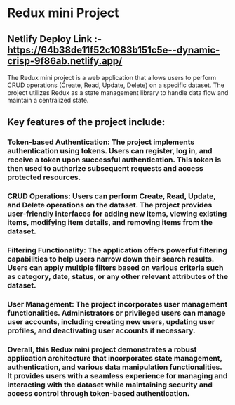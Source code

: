 # Redux mini Project

## Netlify Deploy Link :- https://64b38de11f52c1083b151c5e--dynamic-crisp-9f86ab.netlify.app/

The Redux mini project is a web application that allows users to perform CRUD operations (Create, Read, Update, Delete) on a specific dataset. The project utilizes Redux as a state management library to handle data flow and maintain a centralized state.

## Key features of the project include:

### Token-based Authentication: The project implements authentication using tokens. Users can register, log in, and receive a token upon successful authentication. This token is then used to authorize subsequent requests and access protected resources.

### CRUD Operations: Users can perform Create, Read, Update, and Delete operations on the dataset. The project provides user-friendly interfaces for adding new items, viewing existing items, modifying item details, and removing items from the dataset.

### Filtering Functionality: The application offers powerful filtering capabilities to help users narrow down their search results. Users can apply multiple filters based on various criteria such as category, date, status, or any other relevant attributes of the dataset.

### User Management: The project incorporates user management functionalities. Administrators or privileged users can manage user accounts, including creating new users, updating user profiles, and deactivating user accounts if necessary.

### Overall, this Redux mini project demonstrates a robust application architecture that incorporates state management, authentication, and various data manipulation functionalities. It provides users with a seamless experience for managing and interacting with the dataset while maintaining security and access control through token-based authentication.







